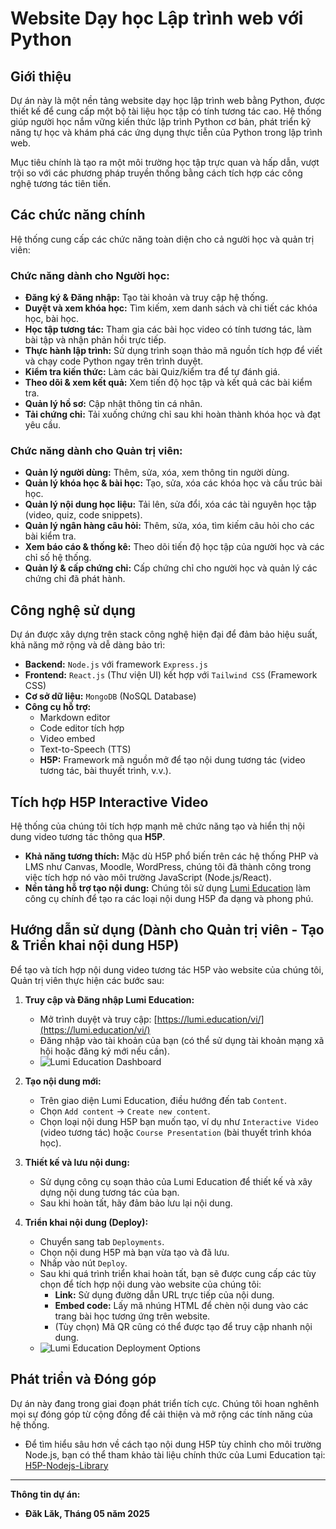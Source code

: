 
# Website Dạy học Lập trình web với Python

## Giới thiệu

Dự án này là một nền tảng website dạy học lập trình web bằng Python, được thiết kế để cung cấp một bộ tài liệu học tập có tính tương tác cao. Hệ thống giúp người học nắm vững kiến thức lập trình Python cơ bản, phát triển kỹ năng tự học và khám phá các ứng dụng thực tiễn của Python trong lập trình web.

Mục tiêu chính là tạo ra một môi trường học tập trực quan và hấp dẫn, vượt trội so với các phương pháp truyền thống bằng cách tích hợp các công nghệ tương tác tiên tiến.

## Các chức năng chính

Hệ thống cung cấp các chức năng toàn diện cho cả người học và quản trị viên:

### Chức năng dành cho Người học:

* **Đăng ký & Đăng nhập:** Tạo tài khoản và truy cập hệ thống.
* **Duyệt và xem khóa học:** Tìm kiếm, xem danh sách và chi tiết các khóa học, bài học.
* **Học tập tương tác:** Tham gia các bài học video có tính tương tác, làm bài tập và nhận phản hồi trực tiếp.
* **Thực hành lập trình:** Sử dụng trình soạn thảo mã nguồn tích hợp để viết và chạy code Python ngay trên trình duyệt.
* **Kiểm tra kiến thức:** Làm các bài Quiz/kiểm tra để tự đánh giá.
* **Theo dõi & xem kết quả:** Xem tiến độ học tập và kết quả các bài kiểm tra.
* **Quản lý hồ sơ:** Cập nhật thông tin cá nhân.
* **Tải chứng chỉ:** Tải xuống chứng chỉ sau khi hoàn thành khóa học và đạt yêu cầu.

### Chức năng dành cho Quản trị viên:

* **Quản lý người dùng:** Thêm, sửa, xóa, xem thông tin người dùng.
* **Quản lý khóa học & bài học:** Tạo, sửa, xóa các khóa học và cấu trúc bài học.
* **Quản lý nội dung học liệu:** Tải lên, sửa đổi, xóa các tài nguyên học tập (video, quiz, code snippets).
* **Quản lý ngân hàng câu hỏi:** Thêm, sửa, xóa, tìm kiếm câu hỏi cho các bài kiểm tra.
* **Xem báo cáo & thống kê:** Theo dõi tiến độ học tập của người học và các chỉ số hệ thống.
* **Quản lý & cấp chứng chỉ:** Cấp chứng chỉ cho người học và quản lý các chứng chỉ đã phát hành.

## Công nghệ sử dụng

Dự án được xây dựng trên stack công nghệ hiện đại để đảm bảo hiệu suất, khả năng mở rộng và dễ dàng bảo trì:

* **Backend:** `Node.js` với framework `Express.js`
* **Frontend:** `React.js` (Thư viện UI) kết hợp với `Tailwind CSS` (Framework CSS)
* **Cơ sở dữ liệu:** `MongoDB` (NoSQL Database)
* **Công cụ hỗ trợ:**
    * Markdown editor
    * Code editor tích hợp
    * Video embed
    * Text-to-Speech (TTS)
    * **H5P:** Framework mã nguồn mở để tạo nội dung tương tác (video tương tác, bài thuyết trình, v.v.).

## Tích hợp H5P Interactive Video

Hệ thống của chúng tôi tích hợp mạnh mẽ chức năng tạo và hiển thị nội dung video tương tác thông qua **H5P**.

* **Khả năng tương thích:** Mặc dù H5P phổ biến trên các hệ thống PHP và LMS như Canvas, Moodle, WordPress, chúng tôi đã thành công trong việc tích hợp nó vào môi trường JavaScript (Node.js/React).
* **Nền tảng hỗ trợ tạo nội dung:** Chúng tôi sử dụng [Lumi Education](https://lumi.education/vi/) làm công cụ chính để tạo ra các loại nội dung H5P đa dạng và phong phú.

## Hướng dẫn sử dụng (Dành cho Quản trị viên - Tạo & Triển khai nội dung H5P)

Để tạo và tích hợp nội dung video tương tác H5P vào website của chúng tôi, Quản trị viên thực hiện các bước sau:

1.  **Truy cập và Đăng nhập Lumi Education:**
    * Mở trình duyệt và truy cập: [https://lumi.education/vi/](https://lumi.education/vi/)
    * Đăng nhập vào tài khoản của bạn (có thể sử dụng tài khoản mạng xã hội hoặc đăng ký mới nếu cần).
    * ![Lumi Education Dashboard](image_1222c0.png)

2.  **Tạo nội dung mới:**
    * Trên giao diện Lumi Education, điều hướng đến tab `Content`.
    * Chọn `Add content` -> `Create new content`.
    * Chọn loại nội dung H5P bạn muốn tạo, ví dụ như `Interactive Video` (video tương tác) hoặc `Course Presentation` (bài thuyết trình khóa học).

3.  **Thiết kế và lưu nội dung:**
    * Sử dụng công cụ soạn thảo của Lumi Education để thiết kế và xây dựng nội dung tương tác của bạn.
    * Sau khi hoàn tất, hãy đảm bảo lưu lại nội dung.

4.  **Triển khai nội dung (Deploy):**
    * Chuyển sang tab `Deployments`.
    * Chọn nội dung H5P mà bạn vừa tạo và đã lưu.
    * Nhấp vào nút `Deploy`.
    * Sau khi quá trình triển khai hoàn tất, bạn sẽ được cung cấp các tùy chọn để tích hợp nội dung vào website của chúng tôi:
        * **Link:** Sử dụng đường dẫn URL trực tiếp của nội dung.
        * **Embed code:** Lấy mã nhúng HTML để chèn nội dung vào các trang bài học tương ứng trên website.
        * (Tùy chọn) Mã QR cũng có thể được tạo để truy cập nhanh nội dung.
    * ![Lumi Education Deployment Options](image-1.png)

## Phát triển và Đóng góp

Dự án này đang trong giai đoạn phát triển tích cực. Chúng tôi hoan nghênh mọi sự đóng góp từ cộng đồng để cải thiện và mở rộng các tính năng của hệ thống.

* Để tìm hiểu sâu hơn về cách tạo nội dung H5P tùy chỉnh cho môi trường Node.js, bạn có thể tham khảo tài liệu chính thức của Lumi Education tại: [H5P-Nodejs-Library](https://docs.lumi.education)

---
**Thông tin dự án:**
* **Đăk Lăk, Tháng 05 năm 2025**